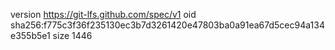 version https://git-lfs.github.com/spec/v1
oid sha256:f775c3f36f235130ec3b7d3261420e47803ba0a91ea67d5cec94a134e355b5e1
size 1446
